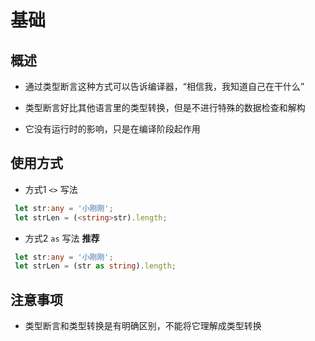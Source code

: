 # 基础

## 概述

+ 通过类型断⾔这种⽅式可以告诉编译器，“相信我，我知道⾃⼰在⼲什么”

+ 类型断⾔好⽐其他语⾔⾥的类型转换，但是不进⾏特殊的数据检查和解构

+ 它没有运⾏时的影响，只是在编译阶段起作⽤

## 使用方式

+ 方式1 `<>` 写法

 ```ts
  let str:any = '小刚刚';
  let strLen = (<string>str).length;
  ```

+ 方式2 `as` 写法 **推荐**

 ```ts
  let str:any = '小刚刚';
  let strLen = (str as string).length;
  ```

## 注意事项

+ 类型断言和类型转换是有明确区别，不能将它理解成类型转换
